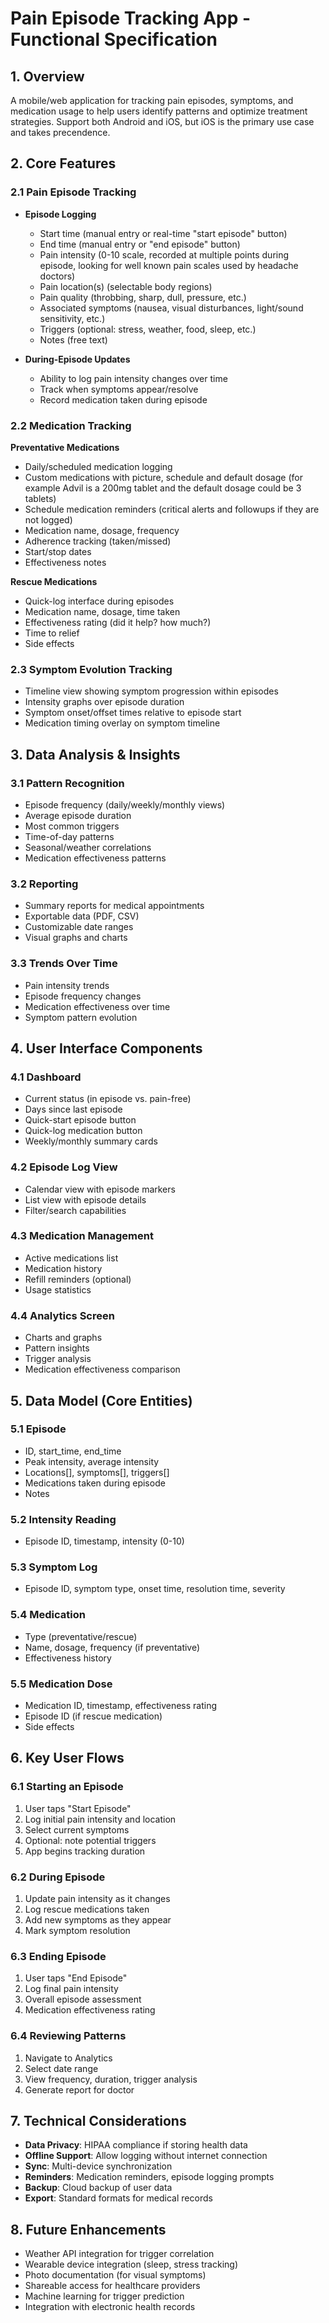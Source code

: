 # Pain Episode Tracking App - Functional Specification

## 1. Overview
A mobile/web application for tracking pain episodes, symptoms, and medication usage to help users identify patterns and optimize treatment strategies. Support both Android and iOS, but iOS is the primary use case and takes precendence.  

## 2. Core Features

### 2.1 Pain Episode Tracking
- **Episode Logging**
  - Start time (manual entry or real-time "start episode" button)
  - End time (manual entry or "end episode" button)
  - Pain intensity (0-10 scale, recorded at multiple points during episode, looking for well known pain scales used by headache doctors)
  - Pain location(s) (selectable body regions)
  - Pain quality (throbbing, sharp, dull, pressure, etc.)
  - Associated symptoms (nausea, visual disturbances, light/sound sensitivity, etc.)
  - Triggers (optional: stress, weather, food, sleep, etc.)
  - Notes (free text)

- **During-Episode Updates**
  - Ability to log pain intensity changes over time
  - Track when symptoms appear/resolve
  - Record medication taken during episode

### 2.2 Medication Tracking

**Preventative Medications**
- Daily/scheduled medication logging
- Custom medications with picture, schedule and default dosage (for example Advil is a 200mg tablet and the default dosage could be 3 tablets)
- Schedule medication reminders (critical alerts and followups if they are not logged)
- Medication name, dosage, frequency
- Adherence tracking (taken/missed)
- Start/stop dates
- Effectiveness notes

**Rescue Medications**
- Quick-log interface during episodes
- Medication name, dosage, time taken
- Effectiveness rating (did it help? how much?)
- Time to relief
- Side effects

### 2.3 Symptom Evolution Tracking
- Timeline view showing symptom progression within episodes
- Intensity graphs over episode duration
- Symptom onset/offset times relative to episode start
- Medication timing overlay on symptom timeline

## 3. Data Analysis & Insights

### 3.1 Pattern Recognition
- Episode frequency (daily/weekly/monthly views)
- Average episode duration
- Most common triggers
- Time-of-day patterns
- Seasonal/weather correlations
- Medication effectiveness patterns

### 3.2 Reporting
- Summary reports for medical appointments
- Exportable data (PDF, CSV)
- Customizable date ranges
- Visual graphs and charts

### 3.3 Trends Over Time
- Pain intensity trends
- Episode frequency changes
- Medication effectiveness over time
- Symptom pattern evolution

## 4. User Interface Components

### 4.1 Dashboard
- Current status (in episode vs. pain-free)
- Days since last episode
- Quick-start episode button
- Quick-log medication button
- Weekly/monthly summary cards

### 4.2 Episode Log View
- Calendar view with episode markers
- List view with episode details
- Filter/search capabilities

### 4.3 Medication Management
- Active medications list
- Medication history
- Refill reminders (optional)
- Usage statistics

### 4.4 Analytics Screen
- Charts and graphs
- Pattern insights
- Trigger analysis
- Medication effectiveness comparison

## 5. Data Model (Core Entities)

### 5.1 Episode
- ID, start_time, end_time
- Peak intensity, average intensity
- Locations[], symptoms[], triggers[]
- Medications taken during episode
- Notes

### 5.2 Intensity Reading
- Episode ID, timestamp, intensity (0-10)

### 5.3 Symptom Log
- Episode ID, symptom type, onset time, resolution time, severity

### 5.4 Medication
- Type (preventative/rescue)
- Name, dosage, frequency (if preventative)
- Effectiveness history

### 5.5 Medication Dose
- Medication ID, timestamp, effectiveness rating
- Episode ID (if rescue medication)
- Side effects

## 6. Key User Flows

### 6.1 Starting an Episode
1. User taps "Start Episode"
2. Log initial pain intensity and location
3. Select current symptoms
4. Optional: note potential triggers
5. App begins tracking duration

### 6.2 During Episode
1. Update pain intensity as it changes
2. Log rescue medications taken
3. Add new symptoms as they appear
4. Mark symptom resolution

### 6.3 Ending Episode
1. User taps "End Episode"
2. Log final pain intensity
3. Overall episode assessment
4. Medication effectiveness rating

### 6.4 Reviewing Patterns
1. Navigate to Analytics
2. Select date range
3. View frequency, duration, trigger analysis
4. Generate report for doctor

## 7. Technical Considerations

- **Data Privacy**: HIPAA compliance if storing health data
- **Offline Support**: Allow logging without internet connection
- **Sync**: Multi-device synchronization
- **Reminders**: Medication reminders, episode logging prompts
- **Backup**: Cloud backup of user data
- **Export**: Standard formats for medical records

## 8. Future Enhancements
- Weather API integration for trigger correlation
- Wearable device integration (sleep, stress tracking)
- Photo documentation (for visual symptoms)
- Shareable access for healthcare providers
- Machine learning for trigger prediction
- Integration with electronic health records

